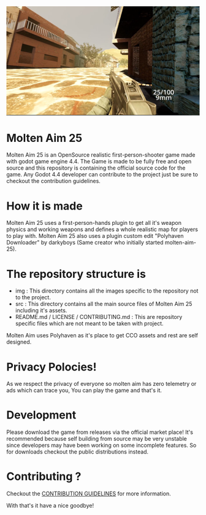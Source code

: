 <img src="img/Molten Aim Screen Shot.png">

# Molten Aim 25
Molten Aim 25 is an OpenSource realistic first-person-shooter game made with godot game engine 4.4. The Game is made to be fully free and open source and this repository is containing the official source code for the game. Any Godot 4.4 developer can contribute to the project just be sure to checkout the contribution guidelines.

# How it is made
Molten Aim 25 uses a first-person-hands plugin to get all it's weapon physics and working weapons and defines a whole realistic map for players to play with. Molten Aim 25 also uses a plugin custom edit "Polyhaven Downloader" by darkyboys (Same creator who initially started molten-aim-25).

# The repository structure is 
 - img : This directory contains all the images specific to the repository not to the project.
 - src : This directory contains all the main source files of Molten Aim 25 including it's assets. 
 - README.md / LICENSE / CONTRIBUTING.md : This are repository specific files which are not meant to be taken with project.

Molten Aim uses Polyhaven as it's place to get CCO assets and rest are self designed.

# Privacy Polocies! 
As we respect the privacy of everyone so molten aim has zero telemetry or ads which can trace you, You can play the game and that's it.

# Development 
Please download the game from releases via the official market place! It's recommended because self building from source may be very unstable since developers may have been working on some incomplete features. So for downloads checkout the public distributions instead.

# Contributing ? 
Checkout the [CONTRIBUTION GUIDELINES](CONTRIBUTING.md) for more information.

With that's it have a nice goodbye!
